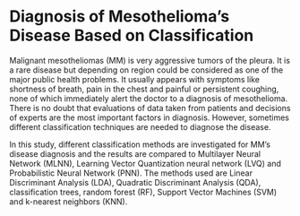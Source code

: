 # Diagnosis of Mesothelioma’s Disease Based on Classification

Malignant mesotheliomas (MM) is very aggressive tumors of the pleura. It is a rare disease but depending on region could be considered as one of the major public health problems. It usually appears with symptoms like shortness of breath, pain in the chest and painful or persistent coughing, none of which immediately alert the doctor to a diagnosis of mesothelioma. There is no doubt that evaluations of data taken from patients and decisions of experts are the most important factors in diagnosis. However, sometimes different classification techniques are needed to diagnose the disease.

In this study, different classification methods are investigated for MM’s disease diagnosis and the results are compared to Multilayer Neural Network (MLNN), Learning Vector Quantization neural network (LVQ) and Probabilistic Neural Network (PNN). The methods used are Linear Discriminant Analysis (LDA), Quadratic Discriminant Analysis (QDA), classification trees, random forest (RF), Support Vector Machines (SVM) and k-nearest neighbors (KNN).
